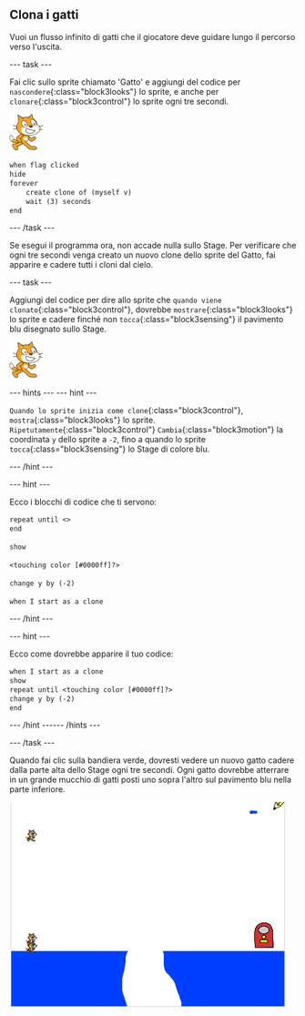 ## Clona i gatti

Vuoi un flusso infinito di gatti che il giocatore deve guidare lungo il percorso verso l'uscita.

--- task ---

Fai clic sullo sprite chiamato 'Gatto' e aggiungi del codice per `nascondere`{:class="block3looks"} lo sprite, e anche per `clonare`{:class="block3control"} lo sprite ogni tre secondi.

![Sprite gatto](images/cat-sprite.png)

```blocks3
when flag clicked
hide
forever
    create clone of (myself v)
    wait (3) seconds
end
```

--- /task ---

Se esegui il programma ora, non accade nulla sullo Stage. Per verificare che ogni tre secondi venga creato un nuovo clone dello sprite del Gatto, fai apparire e cadere tutti i cloni dal cielo.

--- task ---

Aggiungi del codice per dire allo sprite che `quando viene clonato`{:class="block3control"}, dovrebbe `mostrare`{:class="block3looks"} lo sprite e cadere finché non `tocca`{:class="block3sensing"} il pavimento blu disegnato sullo Stage.

![Sprite gatto](images/cat-sprite.png)

--- hints ---
 --- hint ---

`Quando lo sprite inizia come clone`{:class="block3control"}, `mostra`{:class="block3looks"} lo sprite. `Ripetutamente`{:class="block3control"} `Cambia`{:class="block3motion"} la coordinata `y` dello sprite a `-2`, fino a quando lo sprite `tocca`{:class="block3sensing"} lo Stage di colore blu.

--- /hint ---

--- hint ---

Ecco i blocchi di codice che ti servono:

```blocks3
repeat until <>
end

show

<touching color [#0000ff]?>

change y by (-2)

when I start as a clone
```

--- /hint ---

--- hint ---

Ecco come dovrebbe apparire il tuo codice:

```blocks3
when I start as a clone
show
repeat until <touching color [#0000ff]?>
change y by (-2)
end
```

--- /hint ------ /hints ---

--- /task ---

Quando fai clic sulla bandiera verde, dovresti vedere un nuovo gatto cadere dalla parte alta dello Stage ogni tre secondi. Ogni gatto dovrebbe atterrare in un grande mucchio di gatti posti uno sopra l'altro sul pavimento blu nella parte inferiore.

![Gatti che cadono](images/falling-cats.png)